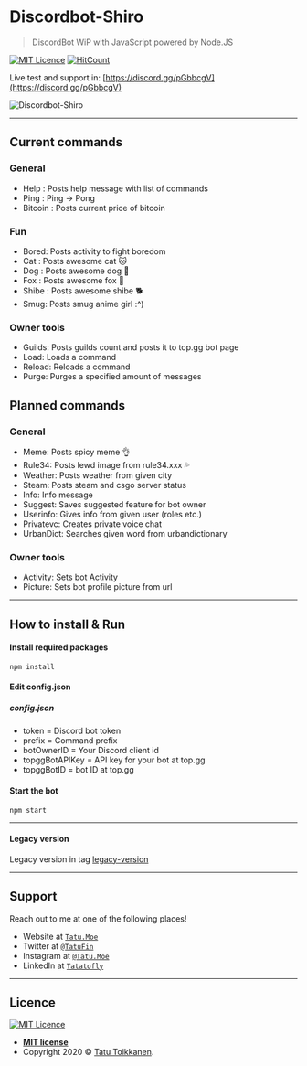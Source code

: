 # Discordbot-Shiro
>DiscordBot WiP with JavaScript powered by Node.JS

[![MIT Licence](https://badges.frapsoft.com/os/mit/mit.svg?v=103)](https://opensource.org/licenses/mit-license.php)
[![HitCount](http://hits.dwyl.io/Tatatofly/Discordbot-Shiro.svg)](http://hits.dwyl.io/Tatatofly/Discordbot-Shiro)

Live test and support in: [https://discord.gg/pGbbcgV](https://discord.gg/pGbbcgV)

![Discordbot-Shiro](https://files.tatu.moe/github-shiro.PNG)

---

## Current commands
### General
- Help : Posts help message with list of commands
- Ping : Ping -> Pong
- Bitcoin : Posts current price of bitcoin

### Fun
- Bored: Posts activity to fight boredom
- Cat : Posts awesome cat :cat:
- Dog : Posts awesome dog :dog:
- Fox : Posts awesome fox 🦊
- Shibe : Posts awesome shibe :dog2:
- Smug: Posts smug anime girl :^)

### Owner tools
- Guilds: Posts guilds count and posts it to top.gg bot page
- Load: Loads a command
- Reload: Reloads a command
- Purge: Purges a specified amount of messages

## Planned commands
### General
- Meme: Posts spicy meme :ok_hand:
- Rule34: Posts lewd image from rule34.xxx :sweat_drops:
- Weather: Posts weather from given city
- Steam: Posts steam and csgo server status
- Info: Info message
- Suggest: Saves suggested feature for bot owner
- Userinfo: Gives info from given user (roles etc.)
- Privatevc: Creates private voice chat
- UrbanDict: Searches given word from urbandictionary

### Owner tools
- Activity: Sets bot Activity
- Picture: Sets bot profile picture from url

---

## How to install & Run
#### Install required packages
```
npm install
```
#### Edit config.json
##### config.json
- token = Discord bot token
- prefix = Command prefix
- botOwnerID = Your Discord client id
- topggBotAPIKey = API key for your bot at top.gg
- topggBotID = bot ID at top.gg

#### Start the bot
```
npm start
```

---


#### Legacy version
Legacy version in tag [legacy-version](https://github.com/Tatatofly/Discordbot-Shiro/tree/legacy-version)

---

## Support

Reach out to me at one of the following places!

- Website at <a href="https://tatu.moe" target="_blank">`Tatu.Moe`</a>
- Twitter at <a href="https://twitter.com/TatuFin" target="_blank">`@TatuFin`</a>
- Instagram at <a href="https://www.instagram.com/tatu.moe/" target="_blank">`@Tatu.Moe`</a>
- LinkedIn at <a href="https://www.linkedin.com/in/tatatofly/" target="_blank">`Tatatofly`</a>

---

## Licence
[![MIT Licence](https://badges.frapsoft.com/os/mit/mit.svg?v=103)](https://opensource.org/licenses/mit-license.php)

- **[MIT license](http://opensource.org/licenses/mit-license.php)**
- Copyright 2020 © <a href="https://tatu.moe" target="_blank">Tatu Toikkanen</a>.
